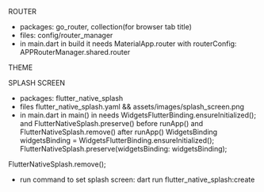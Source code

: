 ROUTER
- packages: go_router, collection(for browser tab title)
- files: config/router_manager
- in main.dart in build it needs MaterialApp.router with routerConfig: APPRouterManager.shared.router

THEME

SPLASH SCREEN
- packages: flutter_native_splash
- files flutter_native_splash.yaml && assets/images/splash_screen.png
- in main.dart in main() in needs WidgetsFlutterBinding.ensureInitialized(); and FlutterNativeSplash.preserve() before runApp() and FlutterNativeSplash.remove() after runApp()
WidgetsBinding widgetsBinding = WidgetsFlutterBinding.ensureInitialized();
FlutterNativeSplash.preserve(widgetsBinding: widgetsBinding);

FlutterNativeSplash.remove();
- run command to set splash screen: dart run flutter_native_splash:create
